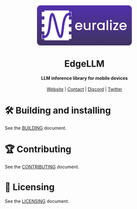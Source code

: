 <h1 align="center">
    <a href="https://runlocal.ai">
        <img src="./images/large-logo.png" width="300">
    </a>
    <br><br>
    EdgeLLM
</h1>

<h4 align="center">
    LLM inference library for mobile devices
</h4>

<div align="center">
    <a href="https://runlocal.ai">Website</a> |
    <a href="https://runlocal.ai#contact">Contact</a> |
    <a href="https://discord.gg/y9EzZEkwbR">Discord</a> |
    <a href="https://x.com/Neuralize_AI">Twitter</a>
</div>

# 🛠 Building and installing

See the [BUILDING](BUILDING.md) document.

# 🏆 Contributing

See the [CONTRIBUTING](CONTRIBUTING.md) document.

# 📜 Licensing

See the [LICENSING](LICENSE.txt) document.
